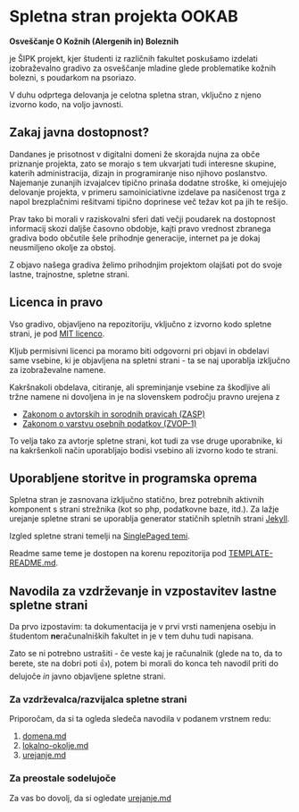 Spletna stran projekta OOKAB
============================

**Osveščanje O Kožnih (Alergenih in) Boleznih**

je ŠIPK projekt, kjer študenti iz različnih fakultet poskušamo izdelati izobraževalno gradivo za osveščanje mladine glede problematike kožnih bolezni, s poudarkom na psoriazo.

V duhu odprtega delovanja je celotna spletna stran, vključno z njeno izvorno kodo, na voljo javnosti.

## Zakaj javna dostopnost?

Dandanes je prisotnost v digitalni domeni že skorajda nujna za obče priznanje projekta, zato se morajo s tem ukvarjati tudi interesne skupine, katerih administracija, dizajn in programiranje niso njihovo poslanstvo. Najemanje zunanjih izvajalcev tipično prinaša dodatne stroške, ki omejujejo delovanje projekta, v primeru samoiniciativne izdelave pa nasičenost trga z napol brezplačnimi rešitvami tipično doprinese več težav kot pa jih te rešijo.

Prav tako bi morali v raziskovalni sferi dati večji poudarek na dostopnost informacij skozi daljše časovno obdobje, kajti pravo vrednost zbranega gradiva bodo občutile šele prihodnje generacije, internet pa je dokaj neusmiljeno okolje za obstoj.

Z objavo našega gradiva želimo prihodnjim projektom olajšati pot do svoje lastne, trajnostne, spletne strani.

## Licenca in pravo

Vso gradivo, objavljeno na repozitoriju, vključno z izvorno kodo spletne strani, je pod [MIT licenco](https://opensource.org/licenses/MIT).

Kljub permisivni licenci pa moramo biti odgovorni pri objavi in obdelavi same vsebine, ki je objavljena na spletni strani - ta se naj uporablja izključno za izobraževalne namene.

Kakršnakoli obdelava, citiranje, ali spreminjanje vsebine za škodljive ali tržne namene ni dovoljena in je na slovenskem področju pravno urejena z

* [Zakonom o avtorskih in sorodnih pravicah (ZASP)](http://www.pisrs.si/Pis.web/pregledPredpisa?id=ZAKO403)
* [Zakonom o varstvu osebnih podatkov (ZVOP-1)](http://pisrs.si/Pis.web/pregledPredpisa?id=ZAKO3906)

To velja tako za avtorje spletne strani, kot tudi za vse druge uporabnike, ki na kakršenkoli način uporabljajo bodisi vsebino ali izvorno kodo te strani.

## Uporabljene storitve in programska oprema

Spletna stran je zasnovana izključno statično, brez potrebnih aktivnih komponent s strani strežnika (kot so php, podatkovne baze, itd.). Za lažje urejanje spletne strani se uporablja generator statičnih spletnih strani [Jekyll](https://jekyllrb.com/).

Izgled spletne strani temelji na [SinglePaged temi](https://github.com/t413/SinglePaged).

Readme same teme je dostopen na korenu repozitorija pod [TEMPLATE-README.md](TEMPLATE-README.md).

## Navodila za vzdrževanje in vzpostavitev lastne spletne strani

Da prvo izpostavim: ta dokumentacija je v prvi vrsti namenjena osebju in študentom **ne**računalniških fakultet in je v tem duhu tudi napisana.

Zato se ni potrebno ustrašiti - če veste kaj je računalnik (glede na to, da to berete, ste na dobri poti :thumbsup:), potem bi morali do konca teh navodil priti do delujoče _in_ javno objavljene spletne strani.

### Za vzdrževalca/razvijalca spletne strani

Priporočam, da si ta ogleda sledeča navodila v podanem vrstnem redu:

1. [domena.md](/navodila/domena.md)
2. [lokalno-okolje.md](/navodila/lokalno-okolje.md)
3. [urejanje.md](/navodila/urejanje.md)

### Za preostale sodelujoče

Za vas bo dovolj, da si ogledate [urejanje.md](/navodila/urejanje.md)
